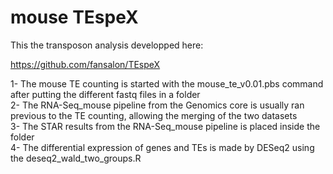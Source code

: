 # mouse TEspeX  

This the transposon analysis developped here:  

https://github.com/fansalon/TEspeX  


1- The mouse TE counting is started with the mouse_te_v0.01.pbs command after putting the different fastq files in a folder  
2- The RNA-Seq_mouse pipeline from the Genomics core is usually ran previous to the TE counting, allowing the merging of the two datasets   
3- The STAR results from the RNA-Seq_mouse pipeline is placed inside the folder  
4- The differential expression of genes and TEs is made by DESeq2 using the deseq2_wald_two_groups.R  


